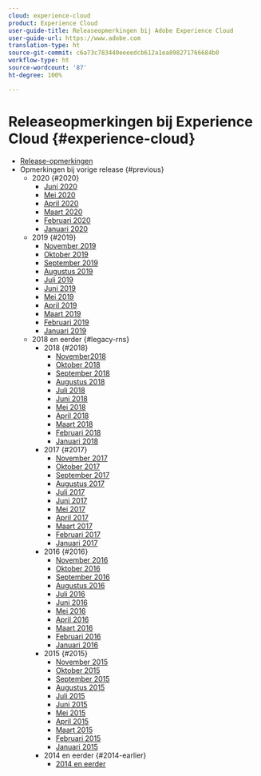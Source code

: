 ```yaml
---
cloud: experience-cloud
product: Experience Cloud
user-guide-title: Releaseopmerkingen bij Adobe Experience Cloud
user-guide-url: https://www.adobe.com
translation-type: ht
source-git-commit: c6a73c783440eeeedcb612a1ea898271766684b0
workflow-type: ht
source-wordcount: '87'
ht-degree: 100%

---
```



# Releaseopmerkingen bij Experience Cloud {#experience-cloud}

+ [Release-opmerkingen](current.md)
+ Opmerkingen bij vorige release {#previous}
   + 2020 {#2020}
      + [Juni 2020](c-legacy-releases/2020/06182020.md)
      + [Mei 2020](c-legacy-releases/2020/05212020.md)
      + [April 2020](c-legacy-releases/2020/04162020.md)
      + [Maart 2020](c-legacy-releases/2020/03122020.md)
      + [Februari 2020](c-legacy-releases/2020/02202020.md)
      + [Januari 2020](c-legacy-releases/2020/01162020.md)
   + 2019 {#2019}
      + [November 2019](c-legacy-releases/2019/10312019.md)
      + [Oktober 2019](c-legacy-releases/2019/10102019.md)
      + [September 2019](c-legacy-releases/2019/09122019.md)
      + [Augustus 2019](c-legacy-releases/2019/08082019.md)
      + [Juli 2019](c-legacy-releases/2019/07182019.md)
      + [Juni 2019](c-legacy-releases/2019/06132019.md)
      + [Mei 2019](c-legacy-releases/2019/05092019.md)
      + [April 2019](c-legacy-releases/2019/04112019.md)
      + [Maart 2019](c-legacy-releases/2019/03072019.md)
      + [Februari 2019](c-legacy-releases/2019/02072019.md)
      + [Januari 2019](c-legacy-releases/2019/01172019.md)
   + 2018 en eerder {#legacy-rns}
      + 2018 {#2018}
         + [November2018](c-legacy-releases/2018/11012018.md)
         + [Oktober 2018](c-legacy-releases/2018/10112018.md)
         + [September 2018](c-legacy-releases/2018/09132018.md)
         + [Augustus 2018](c-legacy-releases/2018/08092018.md)
         + [Juli 2018](c-legacy-releases/2018/07192018.md)
         + [Juni 2018](c-legacy-releases/2018/06142018.md)
         + [Mei 2018](c-legacy-releases/2018/05102018.md)
         + [April 2018](c-legacy-releases/2018/04122018.md)
         + [Maart 2018](c-legacy-releases/2018/03082018.md)
         + [Februari 2018](c-legacy-releases/2018/02082018.md)
         + [Januari 2018](c-legacy-releases/2018/01182018.md)
      + 2017 {#2017}
         + [November 2017](c-legacy-releases/2017/11092017.md)
         + [Oktober 2017](c-legacy-releases/2017/10262017.md)
         + [September 2017](c-legacy-releases/2017/09212017.md)
         + [Augustus 2017](c-legacy-releases/2017/08172017.md)
         + [Juli 2017](c-legacy-releases/2017/07202017.md)
         + [Juni 2017](c-legacy-releases/2017/06082017.md)
         + [Mei 2017](c-legacy-releases/2017/05182017.md)
         + [April 2017](c-legacy-releases/2017/04202017.md)
         + [Maart 2017](c-legacy-releases/2017/03092017.md)
         + [Februari 2017](c-legacy-releases/2017/02162017.md)
         + [Januari 2017](c-legacy-releases/2017/01192017.md)
      + 2016 {#2016}
         + [November 2016](c-legacy-releases/2016/11102016.md)
         + [Oktober 2016](c-legacy-releases/2016/10202016.md)
         + [September 2016](c-legacy-releases/2016/09152016.md)
         + [Augustus 2016](c-legacy-releases/2016/08182016.md)
         + [Juli 2016](c-legacy-releases/2016/07212016.md)
         + [Juni 2016](c-legacy-releases/2016/06162016.md)
         + [Mei 2016](c-legacy-releases/2016/05192016.md)
         + [April 2016](c-legacy-releases/2016/04212016.md)
         + [Maart 2016](c-legacy-releases/2016/03172016.md)
         + [Februari 2016](c-legacy-releases/2016/02182016.md)
         + [Januari 2016](c-legacy-releases/2016/01212016.md)
      + 2015 {#2015}
         + [November 2015](c-legacy-releases/2015/11052015.md)
         + [Oktober 2015](c-legacy-releases/2015/10152015.md)
         + [September 2015](c-legacy-releases/2015/09172015.md)
         + [Augustus 2015](c-legacy-releases/2015/08202015.md)
         + [Juli 2015](c-legacy-releases/2015/07162015.md)
         + [Juni 2015](c-legacy-releases/2015/06182015.md)
         + [Mei 2015](c-legacy-releases/2015/05212015.md)
         + [April 2015](c-legacy-releases/2015/04162015.md)
         + [Maart 2015](c-legacy-releases/2015/03192015.md)
         + [Februari 2015](c-legacy-releases/2015/02192015.md)
         + [Januari 2015](c-legacy-releases/2015/01152015.md)
      + 2014 en eerder {#2014-earlier}
         + [2014 en eerder](c-legacy-releases/2014-earlier.md)